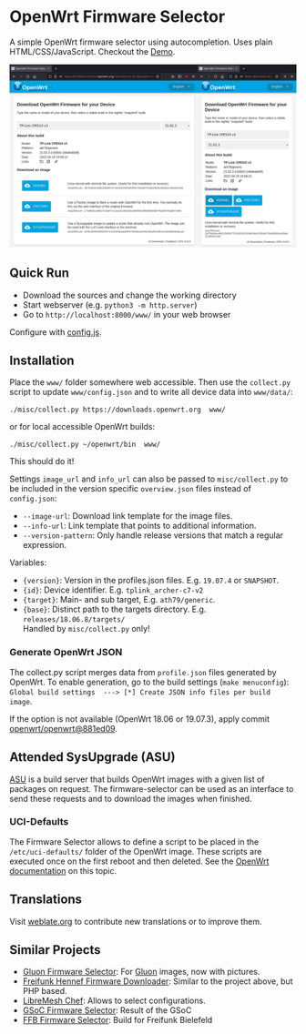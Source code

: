 # OpenWrt Firmware Selector

A simple OpenWrt firmware selector using autocompletion. Uses plain
HTML/CSS/JavaScript. Checkout the [Demo](https://firmware-selector.openwrt.org).

![image](misc/screenshot.png)

## Quick Run

* Download the sources and change the working directory
* Start webserver (e.g. `python3 -m http.server`)
* Go to `http://localhost:8000/www/` in your web browser

Configure with [config.js](www/config.js).

## Installation

Place the `www/` folder somewhere web accessible. Then use the `collect.py` script to update `www/config.json` and to write all device data into `www/data/`:

```
./misc/collect.py https://downloads.openwrt.org  www/
```
or for local accessible OpenWrt builds:

```
./misc/collect.py ~/openwrt/bin  www/
```

This should do it!

Settings `image_url` and `info_url` can also be passed to `misc/collect.py` to be included in the version specific `overview.json` files instead of `config.json`:

* `--image-url`: Download link template for the image files.
* `--info-url`: Link template that points to additional information.
* `--version-pattern`: Only handle release versions that match a regular expression.

Variables:

* `{version}`: Version in the profiles.json files. E.g. `19.07.4` or `SNAPSHOT`.
* `{id}`: Device identifier. E.g. `tplink_archer-c7-v2`
* `{target}`: Main- and sub target, E.g. `ath79/generic`.
* `{base}`: Distinct path to the targets directory. E.g. `releases/18.06.8/targets/`  
  Handled by `misc/collect.py` only!

### Generate OpenWrt JSON

The collect.py script merges data from `profile.json` files generated by OpenWrt. To enable generation, go to the build settings (`make menuconfig`):
`Global build settings  ---> [*] Create JSON info files per build image`.

If the option is not available (OpenWrt 18.06 or 19.07.3), apply commit [openwrt/openwrt@881ed09](https://github.com/openwrt/openwrt/commit/881ed09ee6e23f6c224184bb7493253c4624fb9f).

## Attended SysUpgrade (ASU)

[ASU](https://github.com/openwrt/asu) is a build server that builds OpenWrt images with a given list of packages on request. The firmware-selector can be used as an interface to send these requests and to download the images when finished.

### UCI-Defaults

The Firmware Selector allows to define a script to be placed in the `/etc/uci-defaults/` folder of the OpenWrt image. These scripts are executed once on the first reboot and then deleted. See the [OpenWrt documentation](https://openwrt.org/docs/guide-developer/uci-defaults) on this topic.

## Translations

Visit [weblate.org](https://hosted.weblate.org/projects/openwrt/firmware-wizard/) to contribute new translations or to improve them.

## Similar Projects

- [Gluon Firmware Selector](https://github.com/freifunk-darmstadt/gluon-firmware-selector): For [Gluon](https://github.com/freifunk-gluon/) images, now with pictures.
- [Freifunk Hennef Firmware Downloader](https://github.com/Freifunk-Hennef/ffhef-fw-dl): Similar to the project above, but PHP based.
- [LibreMesh Chef](https://github.com/libremesh/chef/): Allows to select configurations.
- [GSoC Firmware Selector](https://github.com/sudhanshu16/openwrt-firmware-selector/): Result of the GSoC
- [FFB Firmware Selector](https://github.com/freifunk-bielefeld/firmware-selector): Build for Freifunk Bielefeld
